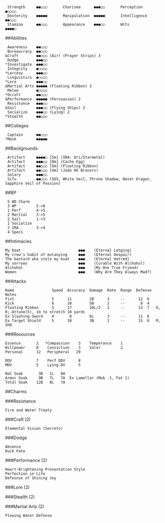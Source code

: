      Strength     ●●○○○       Charisma      ●●●○○       Perception    ●○○○○
     Dexterity    ●●●●●       Manipulation  ●●●●●       Intelligence  ●●○○○
     Stamina      ●●○○○       Appearance    ●●●○○       Wits          ●●●●○

##Abilities

     Awareness    ●●○○○
     Bureaucracy  ●●○○○
    &Craft        ●●○○○ (Air) (Prayer Strips) 3
     Dodge        ●●●○○
    *Investigate  ●●●○○
     Integrity    ●○○○○
    *Larceny      ●●●○○
     Linguistics  ●○○○○
    *Lore         ●●●○○
    &Martial Arts ●●●●● (Floating Ribbon) 3
     Melee        ●○○○○
    *Occult       ●●○○○
    &Performance  ●●●●● (Persuasion) 2
     Resistance   ●●●○○
    &Sail         ●●●○○ (Flying Ships) 2
     Socialize    ●●●○○ (Lying) 2
    *Stealth      ●●○○○

##Colleges

     Captain      ●●○○○
    *Mask         ●●●●●

##Backgrounds

     Artifact     ●●●●○ [5m] (IRA: Ori/Starmetal)
     Artifact     ●●●○○ [0m] (Cache Egg)
     Artifact     ●●○○○ [5m] (Floating Ribbon)
     Artifact     ●●○○○ [4m] (Jade HS Bracers)
     Salary       ●●●○○ 
     Sifu         ●●○○○ (5DS, White Veil, Throne Shadow, Water Dragon, Sapphire Veil of Passion)

##BP

     5 WD Charm
     3 WP         5->8
     1 Perf       4->5
     2 Martial    3->5
     2 Sail       1->3
     1 Socialize
     2 IRA        3->4
     4 Specs

##Intimacies

    My boat                          ●●●    (Eternal Longing)
    My crew's habit of mutanying     ●●●    (Eternal Despair)
    The bastard who stole my boat    ●●●    (Eternal Hatred)
    My sorrows                       ●●●    (Curable With Alchohol)
    Alchohol                         ●●●    (My One True Friend)
    Women                            ●●●    (Why Are They Always Mad?)

##Attacks

    Name                 Speed  Accuracy  Damage  Rate  Range  Defense  Notes
    Fist                 5      11        2B      3     --      12  6
    Kick                 6      10        5B      2     --       8  4
    Floating Ribbon      5      17        10L/2   2     --      13  7   O, R; Attune(5), 1m to stretch 10 yards
    Ex Slashing Sword    4       8        6L      3     --      11  6
    Ex Target Shield     5      10        3B      1     --      15  8   M, Sh0

###Resources

    Essence       2   *Compassion    3    Temperance    1
    Willpower     8    Conviction    3    Valor         2
    Personal      12   Peripheral   29

    DDV           7    Perf DDV      8
    MDV           5    Lying DV      5

    Nat Soak       3B   1L   0A
    Armor Soak     9B   7L   7A  Ex Lamellar (Mob -1, Fat 1)
    Total Soak    12B   8L   7A

##Charms

###Resistance

    Fire and Water Treaty

###Craft (2)

    Elemental Vision (Secrets)

###Dodge

    Absence
    Duck Fate

###Performance (2)

    Heart-Brightening Presentation Style
    Perfection in Life
    Defesnse of Shining Joy

###Lore (2)

###Stealth (2)

###Martial Arts (2)

    Flowing Water Defense
